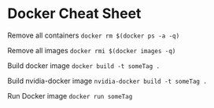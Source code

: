 # Docker Cheat Sheet

Remove all containers
```docker rm $(docker ps -a -q)```

Remove all images
```docker rmi $(docker images -q)```

Build docker image
```docker build -t someTag .```

Build nvidia-docker image
```nvidia-docker build -t someTag .```

Run Docker image
```docker run someTag```

